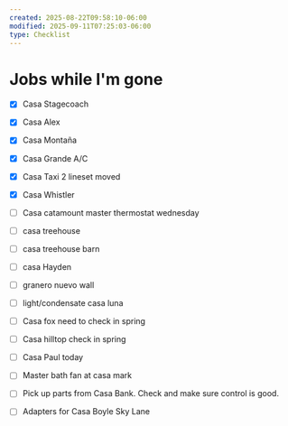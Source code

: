 ```yaml
---
created: 2025-08-22T09:58:10-06:00
modified: 2025-09-11T07:25:03-06:00
type: Checklist
---
```


# Jobs while I'm gone

- [x] Casa Stagecoach
- [x] Casa Alex
- [x] Casa Montaña 
- [x] Casa Grande A/C
- [x] Casa Taxi 2 lineset moved
- [x] Casa Whistler
- [ ] Casa catamount master thermostat wednesday
- [ ] casa treehouse
- [ ] casa treehouse barn
- [ ] casa Hayden
- [ ] granero nuevo wall
- [ ] light/condensate casa luna
- [ ] Casa fox need to check in spring
- [ ] Casa hilltop check in spring
- [ ] Casa Paul today
- [ ] Master bath fan at casa mark
- [ ] Pick up parts from Casa Bank. Check and make sure control is good.
- [ ] Adapters for Casa Boyle Sky Lane

